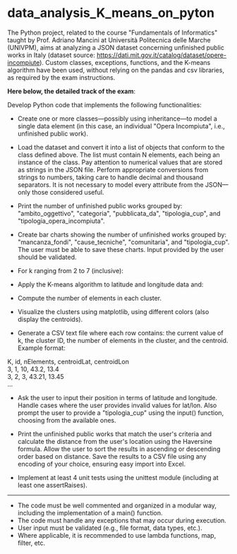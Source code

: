 # data_analysis_K_means_on_pyton

The Python project, related to the course "Fundamentals of Informatics" taught by Prof. Adriano Mancini at Università Politecnica delle Marche (UNIVPM), aims at analyzing a JSON dataset concerning unfinished public works in Italy (dataset source: https://dati.mit.gov.it/catalog/dataset/opere-incompiute). Custom classes, exceptions, functions, and the K-means algorithm have been used, without relying on the pandas and csv libraries, as required by the exam instructions.




**Here below, the detailed track of the exam**:

Develop Python code that implements the following functionalities:

- Create one or more classes—possibly using inheritance—to model a single data element (in this case, an individual "Opera Incompiuta", i.e., unfinished public work).

- Load the dataset and convert it into a list of objects that conform to the class defined above. The list must contain N elements, each being an instance of the class. Pay attention to numerical values that are stored as strings in the JSON file. Perform appropriate conversions from strings to numbers, taking care to handle decimal and thousand separators. It is not necessary to model every attribute from the JSON—only those considered useful.

- Print the number of unfinished public works grouped by:
"ambito_oggettivo", "categoria", "pubblicata_da", "tipologia_cup", and "tipologia_opera_incompiuta".

- Create bar charts showing the number of unfinished works grouped by:
"mancanza_fondi", "cause_tecniche", "comunitaria", and "tipologia_cup".
The user must be able to save these charts. Input provided by the user should be validated.

- For k ranging from 2 to 7 (inclusive):

- Apply the K-means algorithm to latitude and longitude data and:

- Compute the number of elements in each cluster.

- Visualize the clusters using matplotlib, using different colors (also display the centroids).

- Generate a CSV text file where each row contains: the current value of k, the cluster ID, the number of elements in the cluster, and the centroid. Example format:

K, id, nElements, centroidLat, centroidLon  
3, 1, 10, 43.2, 13.4  
3, 2, 3, 43.21, 13.45  
...

- Ask the user to input their position in terms of latitude and longitude. Handle cases where the user provides invalid values for lat/lon. Also prompt the user to provide a "tipologia_cup" using the input() function, choosing from the available ones.

- Print the unfinished public works that match the user's criteria and calculate the distance from the user's location using the Haversine formula. Allow the user to sort the results in ascending or descending order based on distance. Save the results to a CSV file using any encoding of your choice, ensuring easy import into Excel.

- Implement at least 4 unit tests using the unittest module (including at least one assertRaises).

--------
- The code must be well commented and organized in a modular way, including the implementation of a main() function.
- The code must handle any exceptions that may occur during execution.
- User input must be validated (e.g., file format, data types, etc.).
- Where applicable, it is recommended to use lambda functions, map, filter, etc.
